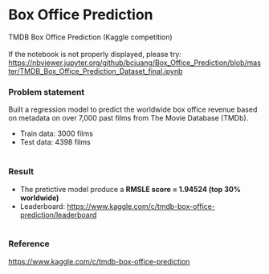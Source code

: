 # Box Office Prediction
TMDB Box Office Prediction (Kaggle competition)
<br><br>
If the notebook is not properly displayed, please try: https://nbviewer.jupyter.org/github/bcjuang/Box_Office_Prediction/blob/master/TMDB_Box_Office_Prediction_Dataset_final.ipynb

### Problem statement
Built a regression model to predict the worldwide box office revenue based on metadata on over 7,000 past films from The Movie Database (TMDb). 

- Train data: 3000 films
- Test data: 4398 films
<br><br>

### Result
- The pretictive model produce a **RMSLE score = 1.94524 (top 30% worldwide)**
- Leaderboard: https://www.kaggle.com/c/tmdb-box-office-prediction/leaderboard
<br><br>

### Reference
https://www.kaggle.com/c/tmdb-box-office-prediction 
<br><br>
